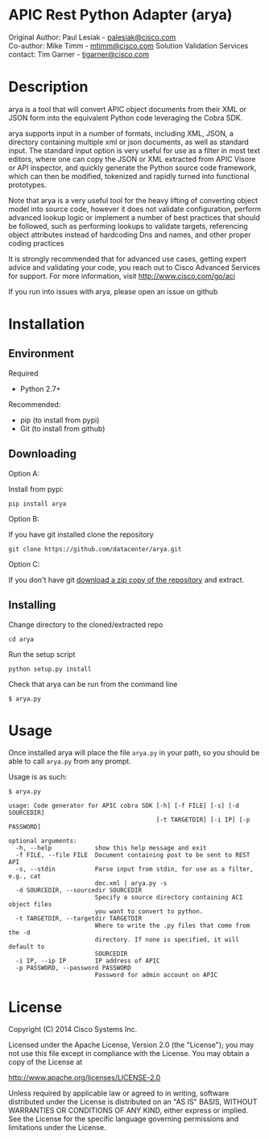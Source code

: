 # APIC Rest Python Adapter (arya)

Original Author: Paul Lesiak - [palesiak@cisco.com](palesiak@cisco.com)  
Co-author: Mike Timm - [mtimm@cisco.com](mtimm@cisco.com)
Solution Validation Services contact: Tim Garner - [tigarner@cisco.com](tigarner@cisco.com)


# Description

arya is a tool that will convert APIC object documents from their XML or JSON
form into the equivalent Python code leveraging the Cobra SDK.

arya supports  input in a number of formats, including XML, JSON, a directory containing
multiple xml or json documents, as well as standard input. The standard input
option is very useful for use as a filter in most text editors, where one
can copy the JSON or XML extracted from APIC Visore or API inspector, and quickly
generate the Python source code framework, which can then be modified, tokenized
and rapidly turned into functional prototypes.

Note that arya is a very useful tool for the heavy lifting of converting object
model into source code, however it does not validate configuration, perform
advanced lookup logic or implement a number of best practices that should be
followed, such as performing lookups to validate targets, referencing object
attributes instead of hardcoding Dns and names, and other proper coding practices

It is strongly recommended that for advanced use cases, getting expert advice
and validating your code, you reach out to Cisco Advanced Services for support.
For more information, visit http://www.cisco.com/go/aci

If you run into issues with arya, please open an issue on github


# Installation

## Environment
Required

* Python 2.7+

Recommended:

* pip (to install from pypi)
* Git (to install from github)

## Downloading

Option A:

Install from pypi:

    pip install arya

Option B:

If you have git installed clone the repository

    git clone https://github.com/datacenter/arya.git

Option C:

If you don't have git [download a zip copy of the repository](https://github.com/datacenter/arya/archive/master.zip) and extract.  

## Installing
Change directory to the cloned/extracted repo

    cd arya

Run the setup script

    python setup.py install

Check that arya can be run from the command line

    $ arya.py


# Usage

Once installed arya will place the file `arya.py` in your path, so you should be able to call `arya.py` from any prompt.

Usage is as such:

    $ arya.py

    usage: Code generator for APIC cobra SDK [-h] [-f FILE] [-s] [-d SOURCEDIR]
                                             [-t TARGETDIR] [-i IP] [-p PASSWORD]

    optional arguments:
      -h, --help            show this help message and exit
      -f FILE, --file FILE  Document containing post to be sent to REST API
      -s, --stdin           Parse input from stdin, for use as a filter, e.g., cat
                            doc.xml | arya.py -s
      -d SOURCEDIR, --sourcedir SOURCEDIR
                            Specify a source directory containing ACI object files
                            you want to convert to python.
      -t TARGETDIR, --targetdir TARGETDIR
                            Where to write the .py files that come from the -d
                            directory. If none is specified, it will default to
                            SOURCEDIR
      -i IP, --ip IP        IP address of APIC
      -p PASSWORD, --password PASSWORD
                            Password for admin account on APIC


# License

Copyright (C) 2014 Cisco Systems Inc.

Licensed under the Apache License, Version 2.0 (the "License");
you may not use this file except in compliance with the License.
You may obtain a copy of the License at

http://www.apache.org/licenses/LICENSE-2.0

Unless required by applicable law or agreed to in writing, software
distributed under the License is distributed on an "AS IS" BASIS,
WITHOUT WARRANTIES OR CONDITIONS OF ANY KIND, either express or implied.
See the License for the specific language governing permissions and
limitations under the License.
